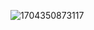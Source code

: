![1704350873117](https://github.com/halils16/3hafta-proje/assets/154876119/42682f3f-233b-418d-bc1b-6d6425ee46c8)
